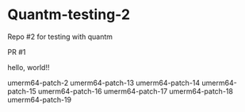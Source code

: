 # Quantm-testing-2
Repo #2 for testing with quantm

PR #1

hello, world!!

umerm64-patch-2
umerm64-patch-13
umerm64-patch-14
umerm64-patch-15
umerm64-patch-16
umerm64-patch-17
umerm64-patch-18
umerm64-patch-19

